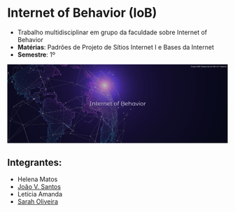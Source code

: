 # Internet of Behavior (IoB)

- Trabalho multidisciplinar em grupo da faculdade sobre Internet of Behavior
- **Matérias**: Padrões de Projeto de Sítios Internet I e Bases da Internet
- **Semestre**: 1º

![website-pic](./img/website-pic.png)

## Integrantes:

- Helena Matos
- [João V. Santos](https://github.com/joao2012)
- Letícia Amanda
- [Sarah Oliveira](https://github.com/soliveirarm)
